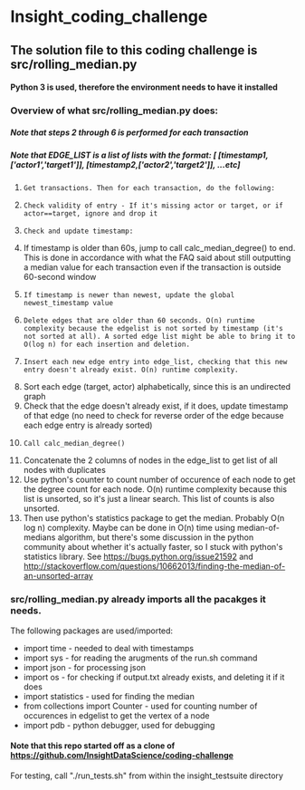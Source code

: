 # Insight_coding_challenge

## The solution file to this coding challenge is src/rolling_median.py 
#### Python 3 is used, therefore the environment needs to have it installed

### Overview of what src/rolling_median.py does:
##### Note that steps 2 through 6 is performed for each transaction
##### Note that EDGE_LIST is a list of lists with the format: [ [timestamp1,['actor1','target1']], [timestamp2,['actor2','target2']], ...etc]

1.     Get transactions. Then for each transaction, do the following:
2.     Check validity of entry - If it's missing actor or target, or if actor==target, ignore and drop it
3.     Check and update timestamp: 
  3.    If timestamp is older than 60s, jump to call calc_median_degree() to end. This is done in accordance with what the FAQ said about still outputting a median value for each transaction even if the transaction is outside 60-second window
  3.     If timestamp is newer than newest, update the global newest_timestamp value
4.     Delete edges that are older than 60 seconds. O(n) runtime complexity because the edgelist is not sorted by timestamp (it's not sorted at all). A sorted edge list might be able to bring it to  O(log n) for each insertion and deletion.
5.     Insert each new edge entry into edge_list, checking that this new entry doesn't already exist. O(n) runtime complexity.
  5.    Sort each edge (target, actor) alphabetically, since this is an undirected graph
  5.    Check that the edge doesn't already exist, if it does, update timestamp of that edge (no need to check for reverse order of the edge because each edge entry is already sorted)
6.     Call calc_median_degree()
  6.    Concatenate the 2 columns of nodes in the edge_list to get list of all nodes with duplicates
  6.    Use python's counter to count number of occurence of each node to get the degree count for each node. O(n) runtime complexity because this list is unsorted, so it's just a linear search. This list of counts is also unsorted.
  6.    Then use python's statistics package to get the median. Probably O(n log n) complexity. Maybe can be done in O(n) time using median-of-medians algorithm, but there's some discussion in the python community about whether it's actually faster, so I stuck with python's statistics library. See https://bugs.python.org/issue21592 and http://stackoverflow.com/questions/10662013/finding-the-median-of-an-unsorted-array

### src/rolling_median.py already imports all the pacakges it needs. 

The following packages are used/imported:
* import time - needed to deal with timestamps
* import sys - for reading the arugments of the run.sh command
* import json - for processing json
* import os - for checking if output.txt already exists, and deleting it if it does
* import statistics  - used for finding the median
* from collections import Counter - used for counting number of occurences in edgelist to get the vertex of a node
* import pdb - python debugger, used for debugging

#### Note that this repo started off as a clone of https://github.com/InsightDataScience/coding-challenge

For testing, call "./run_tests.sh" from within the insight_testsuite directory
